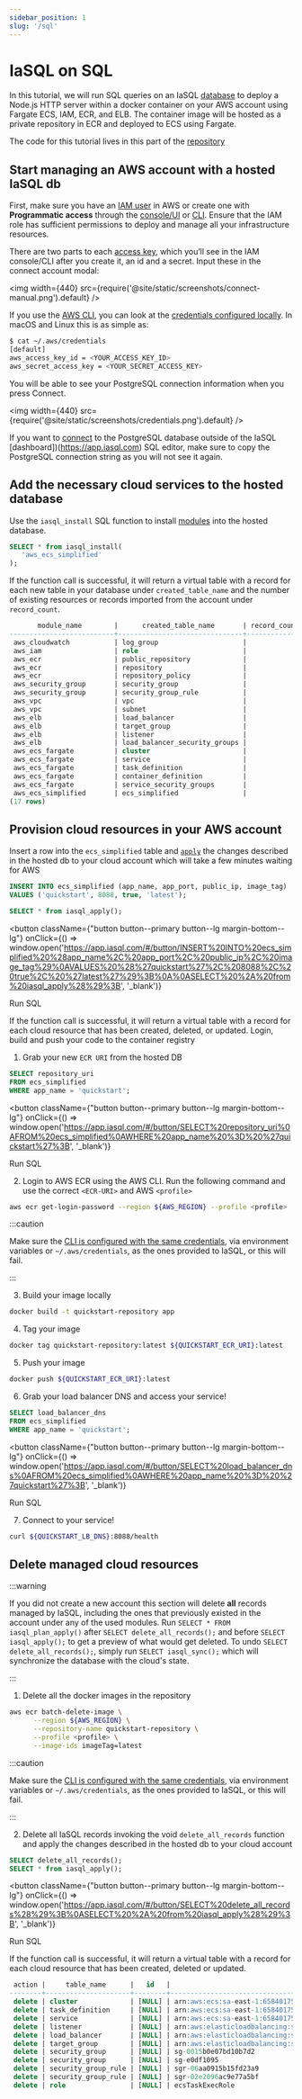 ```yaml
---
sidebar_position: 1
slug: '/sql'
---
```


# IaSQL on SQL

In this tutorial, we will run SQL queries on an IaSQL [database](../concepts/db.md) to deploy a Node.js HTTP server within a docker container on your AWS account using Fargate ECS, IAM, ECR, and ELB. The container image will be hosted as a private repository in ECR and deployed to ECS using Fargate.

The code for this tutorial lives in this part of the [repository](https://github.com/iasql/ecs-fargate-examples/blob/main/flyway/migrations/V2__init.sql)

## Start managing an AWS account with a hosted IaSQL db

First, make sure you have an [IAM user](https://docs.aws.amazon.com/IAM/latest/UserGuide/id_users.html) in AWS or create one with **Programmatic access** through the [console/UI](https://docs.aws.amazon.com/IAM/latest/UserGuide/id_users_create.html#id_users_create_console) or [CLI](https://docs.aws.amazon.com/IAM/latest/UserGuide/id_users_create.html#id_users_create_cliwpsapi). Ensure that the IAM role has sufficient permissions to deploy and manage all your infrastructure resources.

There are two parts to each [access key](https://docs.aws.amazon.com/general/latest/gr/aws-sec-cred-types.html#access-keys-and-secret-access-keys), which you’ll see in the IAM console/CLI after you create it, an id and a secret. Input these in the connect account modal:

<img width={440} src={require('@site/static/screenshots/connect-manual.png').default} />

If you use the [AWS CLI](https://docs.aws.amazon.com/cli/), you can look at the [credentials configured locally](https://docs.aws.amazon.com/sdkref/latest/guide/file-location.html). In macOS and Linux this is as simple as:

```bash
$ cat ~/.aws/credentials
[default]
aws_access_key_id = <YOUR_ACCESS_KEY_ID>
aws_secret_access_key = <YOUR_SECRET_ACCESS_KEY>
```
You will be able to see your PostgreSQL connection information when you press Connect.

<img width={440} src={require('@site/static/screenshots/credentials.png').default} />

If you want to [connect](../how-to/connect.md) to the PostgreSQL database outside of the IaSQL [dashboard])(https://app.iasql.com) SQL editor, make sure to copy the PostgreSQL connection string as you will not see it again.

## Add the necessary cloud services to the hosted database

Use the `iasql_install` SQL function to install [modules](../concepts/module.md) into the hosted database.

```sql
SELECT * from iasql_install(
   'aws_ecs_simplified'
);
```

If the function call is successful, it will return a virtual table with a record for each new table in your database under `created_table_name` and the number of existing resources or records imported from the account under `record_count`.

```sql
       module_name        |      created_table_name       | record_count
--------------------------+-------------------------------+--------------
 aws_cloudwatch           | log_group                     |            0
 aws_iam                  | role                          |            0
 aws_ecr                  | public_repository             |            0
 aws_ecr                  | repository                    |            1
 aws_ecr                  | repository_policy             |            0
 aws_security_group       | security_group                |            2
 aws_security_group       | security_group_rule           |            0
 aws_vpc                  | vpc                           |            1
 aws_vpc                  | subnet                        |            3
 aws_elb                  | load_balancer                 |            0
 aws_elb                  | target_group                  |            0
 aws_elb                  | listener                      |            0
 aws_elb                  | load_balancer_security_groups |            0
 aws_ecs_fargate          | cluster                       |            0
 aws_ecs_fargate          | service                       |            0
 aws_ecs_fargate          | task_definition               |            0
 aws_ecs_fargate          | container_definition          |            0
 aws_ecs_fargate          | service_security_groups       |            0
 aws_ecs_simplified       | ecs_simplified                |            0
(17 rows)
```

## Provision cloud resources in your AWS account

Insert a row into the `ecs_simplified` table and [`apply`](../concepts/apply-and-sync.md) the changes described in the hosted db to your cloud account which will take a few minutes waiting for AWS


```sql
INSERT INTO ecs_simplified (app_name, app_port, public_ip, image_tag)
VALUES ('quickstart', 8088, true, 'latest');

SELECT * from iasql_apply();
```

<!--- https://www.urlencoder.org/ -->
<button
  className={"button button--primary button--lg margin-bottom--lg"}
  onClick={() => window.open('https://app.iasql.com/#/button/INSERT%20INTO%20ecs_simplified%20%28app_name%2C%20app_port%2C%20public_ip%2C%20image_tag%29%0AVALUES%20%28%27quickstart%27%2C%208088%2C%20true%2C%20%27latest%27%29%3B%0A%0ASELECT%20%2A%20from%20iasql_apply%28%29%3B', '_blank')}
>
Run SQL
</button>

If the function call is successful, it will return a virtual table with a record for each cloud resource that has been created, deleted, or updated.
Login, build and push your code to the container registry

1. Grab your new `ECR URI` from the hosted DB

```sql
SELECT repository_uri
FROM ecs_simplified
WHERE app_name = 'quickstart';
```

<!--- https://www.urlencoder.org/ -->
<button
  className={"button button--primary button--lg margin-bottom--lg"}
  onClick={() => window.open('https://app.iasql.com/#/button/SELECT%20repository_uri%0AFROM%20ecs_simplified%0AWHERE%20app_name%20%3D%20%27quickstart%27%3B', '_blank')}
>
Run SQL
</button>

2. Login to AWS ECR using the AWS CLI. Run the following command and use the correct `<ECR-URI>` and AWS `<profile>`

```bash
aws ecr get-login-password --region ${AWS_REGION} --profile <profile> | docker login --username AWS --password-stdin ${QUICKSTART_ECR_URI}
```

:::caution

Make sure the [CLI is configured with the same credentials](https://docs.aws.amazon.com/cli/latest/userguide/cli-configure-files.html), via environment variables or `~/.aws/credentials`, as the ones provided to IaSQL, or this will fail.

:::

3. Build your image locally

```bash
docker build -t quickstart-repository app
```

4. Tag your image

```bash
docker tag quickstart-repository:latest ${QUICKSTART_ECR_URI}:latest
```

5. Push your image

```bash
docker push ${QUICKSTART_ECR_URI}:latest
```

6. Grab your load balancer DNS and access your service!

```sql
SELECT load_balancer_dns
FROM ecs_simplified
WHERE app_name = 'quickstart';
```

<!--- https://www.urlencoder.org/ -->
<button
  className={"button button--primary button--lg margin-bottom--lg"}
  onClick={() => window.open('https://app.iasql.com/#/button/SELECT%20load_balancer_dns%0AFROM%20ecs_simplified%0AWHERE%20app_name%20%3D%20%27quickstart%27%3B', '_blank')}
>
Run SQL
</button>

7. Connect to your service!

```bash
curl ${QUICKSTART_LB_DNS}:8088/health
```

## Delete managed cloud resources

:::warning

If you did not create a new account this section will delete **all** records managed by IaSQL, including the ones that previously existed in the account under any of the used modules. Run `SELECT * FROM iasql_plan_apply()` after `SELECT delete_all_records();` and before `SELECT iasql_apply();` to get a preview of what would get deleted. To undo `SELECT delete_all_records();`, simply run `SELECT iasql_sync();` which will synchronize the database with the cloud's state.

:::

1. Delete all the docker images in the repository

```bash
aws ecr batch-delete-image \
      --region ${AWS_REGION} \
      --repository-name quickstart-repository \
      --profile <profile> \
      --image-ids imageTag=latest
```

:::caution

Make sure the [CLI is configured with the same credentials](https://docs.aws.amazon.com/cli/latest/userguide/cli-configure-files.html), via environment variables or `~/.aws/credentials`, as the ones provided to IaSQL, or this will fail.

:::

2. Delete all IaSQL records invoking the void `delete_all_records` function and apply the changes described in the hosted db to your cloud account

```sql
SELECT delete_all_records();
SELECT * from iasql_apply();
```

<!--- https://www.urlencoder.org/ -->
<button
  className={"button button--primary button--lg margin-bottom--lg"}
  onClick={() => window.open('https://app.iasql.com/#/button/SELECT%20delete_all_records%28%29%3B%0ASELECT%20%2A%20from%20iasql_apply%28%29%3B', '_blank')}
>
Run SQL
</button>

If the function call is successful, it will return a virtual table with a record for each cloud resource that has been created, deleted or updated.

```sql
 action |     table_name      |   id   |                                                         description                                                         
--------+---------------------+--------+-----------------------------------------------------------------------------------------------------------------------------
 delete | cluster             | [NULL] | arn:aws:ecs:sa-east-1:658401754851:cluster/quickstart-cluster
 delete | task_definition     | [NULL] | arn:aws:ecs:sa-east-1:658401754851:task-definition/quickstart-td:1
 delete | service             | [NULL] | arn:aws:ecs:sa-east-1:658401754851:service/quickstart-cluster/quickstart-service
 delete | listener            | [NULL] | arn:aws:elasticloadbalancing:sa-east-1:658401754851:listener/app/quickstart-load-balancer/3925cdb9acada7c1/7a459d6259dac5c9
 delete | load_balancer       | [NULL] | arn:aws:elasticloadbalancing:sa-east-1:658401754851:loadbalancer/app/quickstart-load-balancer/3925cdb9acada7c1
 delete | target_group        | [NULL] | arn:aws:elasticloadbalancing:sa-east-1:658401754851:targetgroup/quickstart-target/826f804f496d0a90
 delete | security_group      | [NULL] | sg-0015b0e07bd10b7d2
 delete | security_group      | [NULL] | sg-e0df1095
 delete | security_group_rule | [NULL] | sgr-06aa0915b15fd23a9
 delete | security_group_rule | [NULL] | sgr-02e2096ac9e77a5bf
 delete | role                | [NULL] | ecsTaskExecRole

```
